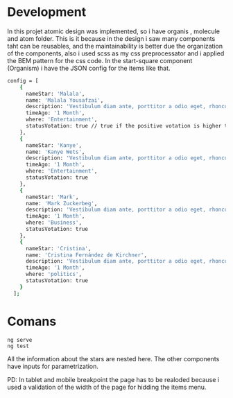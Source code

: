# Development
In this projet atomic design was implemented, so i have organis , molecule and atom folder. This is it because in the design i saw many components taht can be reusables, and the maintainability is better due the organization of the components, also i used scss as my css preprocessator and i applied the BEM pattern for the css code. In the start-square component (Organism) i have the JSON config for the items like that.

```bash
config = [
    {
      nameStar: 'Malala',
      name: 'Malala Yousafzai',
      description: 'Vestibulum diam ante, porttitor a odio eget, rhoncus neque. Aenean eu velit libero.',
      timeAgo: '1 Month',
      where: 'Entertainment',
      statusVotation: true // true if the positive votation is higher thant the negative votes
    },
    {
      nameStar: 'Kanye',
      name: 'Kanye Wets',
      description: 'Vestibulum diam ante, porttitor a odio eget, rhoncus neque. Aenean eu velit libero.',
      timeAgo: '1 Month',
      where: 'Entertainment',
      statusVotation: true
    },
    {
      nameStar: 'Mark',
      name: 'Mark Zuckerbeg',
      description: 'Vestibulum diam ante, porttitor a odio eget, rhoncus neque. Aenean eu velit libero.',
      timeAgo: '1 Month',
      where: 'Business',
      statusVotation: true
    },
    {
      nameStar: 'Cristina',
      name: 'Cristina Fernández de Kirchner',
      description: 'Vestibulum diam ante, porttitor a odio eget, rhoncus neque. Aenean eu velit libero.',
      timeAgo: '1 Month',
      where: 'politics',
      statusVotation: true
    }
  ];
```
# Comans
```
ng serve
ng test

```
  All the information about the stars are nested here. The other components have inputs for parametrization.


  PD: In tablet and mobile breakpoint the page has to be realoded because i used a validation of the width of the page for hidding the items menu.